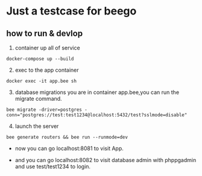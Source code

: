 # Just a testcase for beego

## how to run & devlop

1. container up all of service
```
docker-compose up --build
```

2. exec to the app container
```
docker exec -it app.bee sh
```

3. database migrations 
you are in container app.bee,you can run the migrate command.
```
bee migrate -driver=postgres -conn="postgres://test:test1234@localhost:5432/test?sslmode=disable"
```

4. launch the server
```
bee generate routers && bee run --runmode=dev
```

- now you can go localhost:8081 to visit App.

- and you can go localhost:8082 to visit database admin with phppgadmin and 
use test/test1234 to login.




